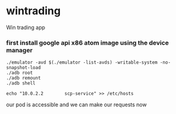 # wintrading

Win trading app

### first install google api x86 atom image using the device manager

```
./emulator -avd $(./emulator -list-avds) -writable-system -no-snapshot-load
./adb root
./adb remount
./adb shell

echo "10.0.2.2        scp-service" >> /etc/hosts
```

our pod is accessible and we can make our requests now